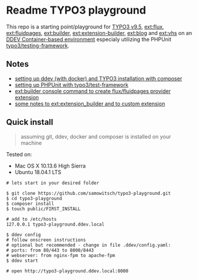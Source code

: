 # Readme TYPO3 playground

This repo is a starting point/playground for [TYPO3 v9.5](https://typo3.org/), [ext:flux](https://github.com/FluidTYPO3/flux), 
[ext:fluidpages](https://github.com/FluidTYPO3/fluidpages), [ext:builder](https://github.com/FluidTYPO3/builder), 
[ext:extension-builder](https://github.com/FriendsOfTYPO3/extension_builder), 
[ext:blog](https://packagist.org/packages/t3g/blog) and [ext:vhs](https://github.com/FluidTYPO3/vhs) 
on an [DDEV Container-based environment](https://www.drud.com/) especialy utilizing
the PHPUnit [typo3/testing-framework](https://packagist.org/packages/typo3/testing-framework).

## Notes

* [setting up ddev (with docker) and TYPO3 installation with composer](readme/Readme-ddev.md)
* [setting up PHPUnit with typo3/test-framework](readme/Readme-phpunit.md)
* [ext:builder console command to create flux/fluidpages provider extension](readme/Readme-builder.md)
* [some notes to ext:extension_builder and to custom extension](readme/Readme-extension_builder.md)

## Quick install

> assuming git, ddev, docker and composer is installed on your machine

Tested on:

* Mac OS X 10.13.6 High Sierra
* Ubuntu 18.04.1 LTS

```
# lets start in your desired folder

$ git clone https://github.com/samowitsch/typo3-playground.git
$ cd typo3-playground
$ composer install
$ touch public/FIRST_INSTALL

# add to /etc/hosts
127.0.0.1 typo3-playground.ddev.local

$ ddev config
# follow onscreen instructions
# optional but recommended - change in file .ddev/config.yaml:
# ports: from 80/443 to 8000/8443
# webserver: from nginx-fpm to apache-fpm
$ ddev start

# open http://typo3-playground.ddev.local:8000
```
